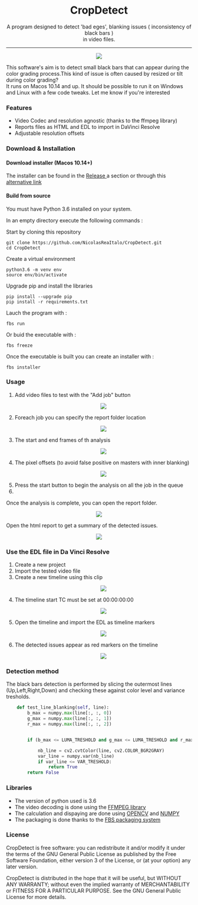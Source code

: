 

<h1 align="center"> CropDetect</h1>

<p align="center"> A program designed to detect 'bad eges', blanking issues ( inconsistency of black bars )<br>
in video files.
</p>

<hr/>

<p align="center"><img src="README_img/screenshot.png" /></p>
<p> This software's aim is to detect small black bars that can appear during the color grading process.This kind of issue is often caused by resized or tilt during color grading? <br>
It runs on Macos 10.14 and up. It should be possible to run it on Windows and Linux with a
few code tweaks. Let me know if you're interested
</p>
<h3> Features </h3>

<ul>
  <li>Video Codec and resolution agnostic (thanks to the ffmpeg library)</li>
  <li>Reports files as HTML and EDL to import in DaVinci Resolve</li>
  <li>Adjustable resolution offsets</li>

</ul>



<h3> Download & Installation </h3>

<h4> Download installer (Macos 10.14+) </h4>

<p>The installer can be found in the <a href="https://github.com/NicolasReaItalo/CropDetect/releases">Release </a>a section or through this
<a href="https://www.dropbox.com/s/5xy6uw68wyex4oi/CropDetect.dmg?dl=0"> alternative link </a></p>
<h4> Build from source</h4>

You must have Python 3.6 installed on your system.

In an empty directory execute the following commands :

Start by cloning this repository
```shell
git clone https://github.com/NicolasReaItalo/CropDetect.git
cd CropDetect
```

Create a virtual environment
```shell
python3.6 -m venv env
source env/bin/activate
```

Upgrade pip and install the libraries

```shell
pip install --upgrade pip
pip install -r requirements.txt
```

Lauch the program with :
```shell
fbs run
```
Or buid the executable with : 
```shell
fbs freeze
```
Once the executable is built you can create an installer with : 
```shell
fbs installer
```







<h3>Usage</h3>
  <ol>
  <li>Add video files to test with the "Add job" button </li>
  <p align="center"><img src="README_img/add_job.png" /></p>
  
  <li>Foreach job you can specify the report folder location </li>
  <p align="center"><img src="README_img/choose_report_folder.png" /></p>
  <li> The start and end frames of th analysis </li>
 <p align="center"><img src="README_img/skip_analysis.png" /></p>
  <li> The pixel offsets (to avoid false positive on masters with inner blanking)</li>
 <p align="center"><img src="README_img/pixel_offset.png" /></p>

<li>Press the start button to begin the analysis on all the job in the queue<li>
</ol>


Once the analysis is complete, you can open the report folder.

<p align="center"><img src="README_img/report_folder.png" /> </p>

Open the html report to get a summary of the detected issues.
<p align="center"><img src="README_img/report_html.png" /> </p>

<h3>Use the EDL file in Da Vinci Resolve</h3>

<ol>
<li>Create a new project</li>
<li>Import the tested video file</li>
<li>Create a new timeline using this clip</li>
<p align="center"><img src="README_img/new-timeline.png" /> </p>
<li>The timeline start TC must be set at 00:00:00:00</li>
<p align="center"><img src="README_img/timeline_tc.png" /> </p>
<li>Open the timeline and import the EDL as timeline markers</li>
<p align="center"><img src="README_img/import_marker.png" /> </p>
<li>The detected issues appear as red markers on the timeline</li>
<p align="center"><img src="README_img/markers.png" /> </p>



</ol>
<h3> Detection method </h3>
The black bars detection is performed by slicing the outermost lines (Up,Left,Right,Down) and checking these against color level and variance tresholds.

```python
    def test_line_blanking(self, line):
        b_max = numpy.max(line[:, :, 0])
        g_max = numpy.max(line[:, :, 1])
        r_max = numpy.max(line[:, :, 2])


        if (b_max <= LUMA_TRESHOLD and g_max <= LUMA_TRESHOLD and r_max <= LUMA_TRESHOLD):

            nb_line = cv2.cvtColor(line, cv2.COLOR_BGR2GRAY)
            var_line = numpy.var(nb_line)
            if var_line <= VAR_TRESHOLD:
                return True
        return False
```





<h3>Libraries</h3>
<ul>
<li>The version of python used is 3.6</li>
  <li>The video decoding is done using the <a href="https://ffmpeg.org/"> FFMPEG library</a></li>
  <li>The calculation and dispaying are done using <a href="https://opencv.org/"> OPENCV</a> and <a href="https://numpy.org/"> NUMPY</a></li>
  <li>The packaging is done thanks to the <a href="https://github.com/mherrmann/fbs-tutorial">FBS packaging system</a></li>
</ul>






<h3>License</h3>
CropDetect is free software: you can redistribute it and/or modify it under the terms of the GNU General Public License
 as published by the Free Software Foundation, either version 3 of the License, or (at your option) any later version.

CropDetect is distributed in the hope that it will be useful, but WITHOUT ANY WARRANTY;
 without even the implied warranty
 of MERCHANTABILITY or FITNESS FOR A PARTICULAR PURPOSE. See the GNU General Public License for more details.

